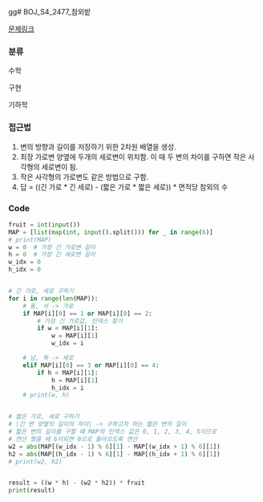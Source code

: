 gg# BOJ_S4_2477_참외밭

[문제링크](https://www.acmicpc.net/problem/2477)


### 분류
수학

구현

기하학


### 접근법
1. 변의 방향과 길이를 저장하기 위한 2차원 배열을 생성.
2. 최장 가로변 양옆에 두개의 세로변이 위치함. 이 때 두 변의 차이를 구하면 작은 사각형의 세로변이 됨.
3. 작은 사각형의 가로변도 같은 방법으로 구함.
4. 답 = ((긴 가로 * 긴 세로) - (짧은 가로 * 짧은 세로)) * 면적당 참외의 수


### Code
```python
fruit = int(input())
MAP = [list(map(int, input().split())) for _ in range(6)]
# print(MAP)
w = 0  # 가장 긴 가로변 길이
h = 0  # 가장 긴 세로변 길이
w_idx = 0
h_idx = 0


# 긴 가로, 세로 구하기
for i in range(len(MAP)):
    # 동, 서 -> 가로
    if MAP[i][0] == 1 or MAP[i][0] == 2:
        # 가장 긴 가로값, 인덱스 찾기
        if w < MAP[i][1]:
            w = MAP[i][1]
            w_idx = i

    # 남, 북 -> 세로
    elif MAP[i][0] == 3 or MAP[i][0] == 4:
        if h < MAP[i][1]:
            h = MAP[i][1]
            h_idx = i
    # print(w, h)


# 짧은 가로, 세로 구하기
# |긴 변 양옆의 길이의 차이| -> 구하고자 하는 짧은 변의 길이
# 짧은 변의 길이를 구할 때 MAP의 인덱스 값은 0, 1, 2, 3, 4, 5이므로
# 연산 했을 때 6이되면 0으로 돌아오도록 연산 
w2 = abs(MAP[(w_idx - 1) % 6][1] - MAP[(w_idx + 1) % 6][1])
h2 = abs(MAP[(h_idx - 1) % 6][1] - MAP[(h_idx + 1) % 6][1])
# print(w2, h2)


result = ((w * h) - (w2 * h2)) * fruit
print(result)
```